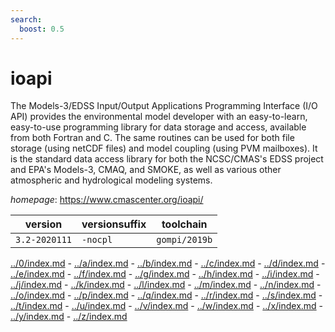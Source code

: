 ```yaml
---
search:
  boost: 0.5
---
```

# ioapi

The Models-3/EDSS Input/Output Applications Programming Interface (I/O API) provides the  environmental model developer with an easy-to-learn, easy-to-use programming library for data storage and  access, available from both Fortran and C. The same routines can be used for both file storage (using netCDF  files) and model coupling (using PVM mailboxes). It is the standard data access library for both the  NCSC/CMAS's EDSS project and EPA's Models-3, CMAQ, and SMOKE, as well as various other atmospheric and  hydrological modeling systems.

*homepage*: <https://www.cmascenter.org/ioapi/>

version | versionsuffix | toolchain
--------|---------------|----------
``3.2-2020111`` | ``-nocpl`` | ``gompi/2019b``

[../0/index.md](0) - [../a/index.md](a) - [../b/index.md](b) - [../c/index.md](c) - [../d/index.md](d) - [../e/index.md](e) - [../f/index.md](f) - [../g/index.md](g) - [../h/index.md](h) - [../i/index.md](i) - [../j/index.md](j) - [../k/index.md](k) - [../l/index.md](l) - [../m/index.md](m) - [../n/index.md](n) - [../o/index.md](o) - [../p/index.md](p) - [../q/index.md](q) - [../r/index.md](r) - [../s/index.md](s) - [../t/index.md](t) - [../u/index.md](u) - [../v/index.md](v) - [../w/index.md](w) - [../x/index.md](x) - [../y/index.md](y) - [../z/index.md](z)

